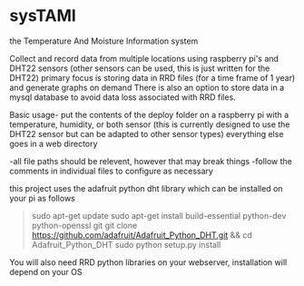 # sysTAMI
the Temperature And Moisture Information system

Collect and record data from multiple locations using raspberry pi's and DHT22 sensors (other sensors can be used, this is just written for the DHT22)
primary focus is storing data in RRD files (for a time frame of 1 year) and generate graphs on demand
There is also an option to store data in a mysql database to avoid data loss associated with RRD files.

Basic usage- put the contents of the deploy folder on a raspberry pi with a temperature, humidity, or both sensor
(this is currently designed to use the DHT22 sensor but can be adapted to other sensor types) everything else goes in a web directory

-all file paths should be relevent, however that may break things
-follow the comments in individual files to configure as necessary

this project uses the adafruit python dht library which can be installed on your pi as follows
>sudo apt-get update
>sudo apt-get install build-essential python-dev python-openssl git
>git clone https://github.com/adafruit/Adafruit_Python_DHT.git && cd Adafruit_Python_DHT
>sudo python setup.py install

You will also need RRD python libraries on your webserver, installation will depend on your OS